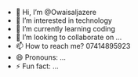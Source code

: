 - 👋 Hi, I’m @Owaisaljazere
- 👀 I’m interested in technology 
- 🌱 I’m currently learning coding 
- 💞️ I’m looking to collaborate on ...
- 📫 How to reach me? 07414895923
- 😄 Pronouns: ...
- ⚡ Fun fact: ...

<!---
Owaisaljazere/Owaisaljazere is a ✨ special ✨ repository because its `README.md` (this file) appears on your GitHub profile.
You can click the Preview link to take a look at your changes.
--->
